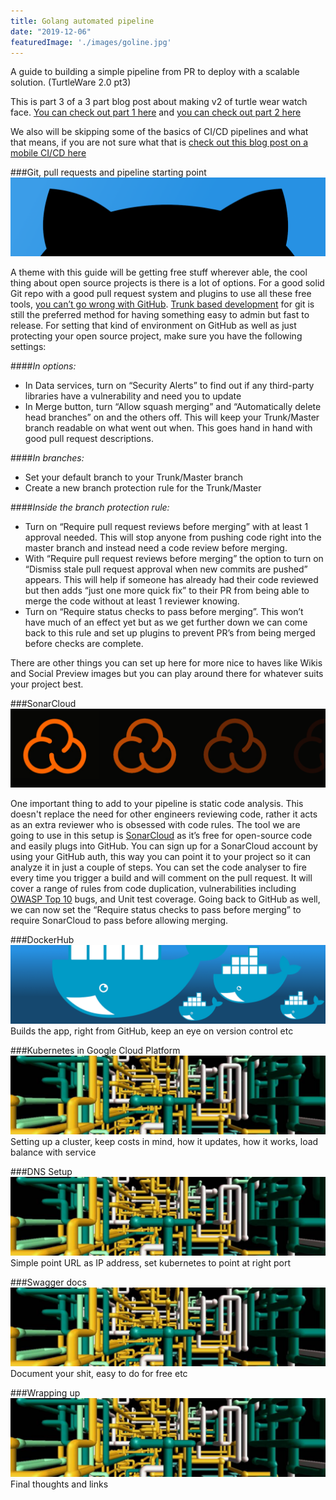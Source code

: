 ```yaml
---
title: Golang automated pipeline
date: "2019-12-06"
featuredImage: './images/goline.jpg'
---
```

A guide to building a simple pipeline from PR to deploy with a scalable solution. (TurtleWare 2.0 pt3)
<!-- end -->

This is part 3 of a 3 part blog post about making v2 of turtle wear watch face. [You can check out part 1 here](https://ijh.dev/middlewear-go) and [you can check out part 2 here](https://ijh.dev/making-wear-os)

We also will be skipping some of the basics of CI/CD pipelines and what that means, if you are not sure what that is [check out this blog post on a mobile CI/CD here](https://ijh.dev/mobile-ci-cd/)

###Git, pull requests and pipeline starting point
![GitHub](./images/github.png)

A theme with this guide will be getting free stuff wherever able, the cool thing about open source projects is there is a lot of options. For a good solid Git repo with a good pull request system and plugins to use all these free tools, [you can’t go wrong with GitHub](https://github.com). [Trunk based development](https://trunkbaseddevelopment.com) for git is still the preferred method for having something easy to admin but fast to release. For setting that kind of environment on GitHub as well as just protecting your open source project, make sure you have the following settings:

####*In options:*

*  In Data services, turn on “Security Alerts” to find out if any third-party libraries have a vulnerability and need you to update
* In Merge button, turn “Allow squash merging” and “Automatically delete head branches” on and the others off. This will keep your Trunk/Master branch readable on what went out when. This goes hand in hand with good pull request descriptions.

####*In branches:*

* Set your default branch to your Trunk/Master branch
* Create a new branch protection rule for the Trunk/Master

####*Inside the branch protection rule:*

* Turn on “Require pull request reviews before merging” with at least 1 approval needed. This will stop anyone from pushing code right into the master branch and instead need a code review before merging.
* With “Require pull request reviews before merging” the option to turn on “Dismiss stale pull request approval when new commits are pushed” appears. This will help if someone has already had their code reviewed but then adds “just one more quick fix” to their PR from being able to merge the code without at least 1 reviewer knowing. 
* Turn on “Require status checks to pass before merging”. This won’t have much of an effect yet but as we get further down we can come back to this rule and set up plugins to prevent PR’s from being merged before checks are complete.

There are other things you can set up here for more nice to haves like Wikis and Social Preview images but you can play around there for whatever suits your project best. 


###SonarCloud
![SonarCloud](./images/sonarcloud.png)

One important thing to add to your pipeline is static code analysis. This doesn't replace the need for other engineers reviewing code, rather it acts as an extra reviewer who is obsessed with code rules. The tool we are going to use in this setup is [SonarCloud](https://sonarcloud.io/) as it’s free for open-source code and easily plugs into GitHub. You can sign up for a SonarCloud account by using your GitHub auth, this way you can point it to your project so it can analyze it in just a couple of steps. You can set the code analyser to fire every time you trigger a build and will comment on the pull request. It will cover a range of rules from code duplication, vulnerabilities including [OWASP Top 10](https://www.owasp.org/index.php/Category:OWASP_Top_Ten_Project) bugs, and Unit test coverage. Going back to GitHub as well, we can now set the “Require status checks to pass before merging” to require SonarCloud to pass before allowing merging.

###DockerHub
![DockerHub](./images/docker.png)
Builds the app, right from GitHub, keep an eye on version control etc

###Kubernetes in Google Cloud Platform
![kubernetes](./images/pipeline.png)
Setting up a cluster, keep costs in mind, how it updates, how it works, load balance with service

###DNS Setup
![DNS setup](./images/pipeline.png)
Simple point URL as IP address, set kubernetes to point at right port

###Swagger docs
![Swagger](./images/pipeline.png)
Document your shit, easy to do for free etc

###Wrapping up
![The End](./images/pipeline.png)
Final thoughts and links
